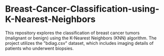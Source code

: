# Breast-Cancer-Classification-using-K-Nearest-Neighbors
This repository explores the classification of breast cancer tumors (malignant or benign) using the K-Nearest Neighbors (KNN) algorithm. The project utilizes the "bdiag.csv" dataset, which includes imaging details of patients who underwent biopsies.
